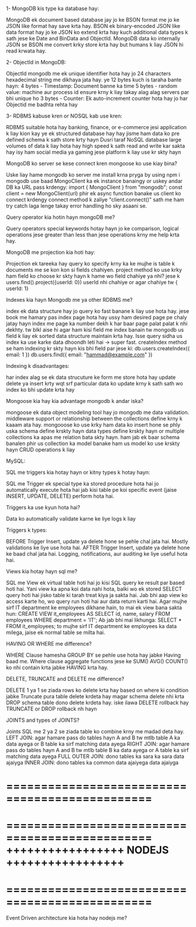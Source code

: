 1- MongoDB kis type ka database hay:

MongoDB ek document based database jay jo ke BSON format me jo ke JSON like format hay save krta hay. BSON ek binary-encoded JSON like data format hay jo ke JSON ko extend krta hay kuch additional data types k sath jese ke Date and BinData and ObjectId. MongoDB data ko internally JSON se BSON me convert krky store krta hay but humans k liay JSON hi read krwata hay.


2- ObjectId in MongoDB:

ObjectId mongodb me ek unique identifier hota hay jo 24 characters hexadecimal string me dikhaya jata hay.
ye 12 bytes kuch is taraha bante hayn:
4 bytes - Timestamp: Document banne ka time
5 bytes - random value: machine aur process id ensure krny k liay takay alag alag servers par bhi unique ho
3 bytes - Counter: Ek auto-increment counter hota hay jo har Objectid me badhta rehta hay


3- RDBMS kabuse kren or NOSQL kab use kren:

RDBMS suitable hota hay banking, finance, or e-commerce jesi application k liay kion kay ye ek structured database hay hay jisme ham data ko pre defined schema k sath store krty hayn
Dusri taraf NoSQL database large volumes of data k liay hota hay high speed k sath read and write kar sakta hay isy ham social media ya gaming jese platform k liay use kr skty hayn


MongoDB ko server se kese connect kren mongoose ko use kiay bina?

Uske liay hame mongodb ko server me install krna pryga by using npm i mongodb use baad MongoClient ka ek instance banaingy or uskey andar DB ka URL pass krdengy:
import { MongoClient } from "mongodb";
const client = new MongoClient(url)
phir ek async function banake us client ko connect krdengy connect method k zaliye "client.connect()" sath me ham try catch laga lenge takay error handling ho sky asaani se.



Query operator kia hotin hayn mongoDB me?

Query operators special keywords hotay hayn jo ke comparison, logical operations jese greater than less than jese operations krny me help krta hay.



MongoDB me projection kia hoti hay:

Projection ek tareeka hay query ko specify krny ka ke mujhe is table k documents me se kon kon si fields chahiyen. project method ko use krky ham field ko choose kr skty hayn k hame wo field chahiye ya nhi? jese k users.find().project({userId: 0}) userId nhi chahiye or agar chahiye tw { userId: 1}



Indexes kia hayn Mongodb me ya other RDBMS me?

index ek data structure hay jo query ko fast banane k liay use hota hay. jese book me hamary pas index page hota hay ussy ham desired page pe chaly jatay hayn index me page ka number dekh k har baar page palat palat k nhi dekhty. tw blkl aise hi agar ham kisi field me index banain tw mongodb us field k liay ek sorted data structure maintain krta hay. Isse query sidha us index ka use karke data dhoondh leti hai → super fast. createIndex method se ham indexing kr skty hayn kis bhi field par jese ki:
db.users.createIndex({ email: 1 })
db.users.find({ email: "hammad@example.com" })



Indexing k disadvantages:

har index alag se ek data strucuture ke form me store hota hay
update delete ya insert krty wqt srf particular data ko update krny k sath sath wo index ko bhi update krta hay



Mongoose kia hay kia advantage mongodb k andar iska?

mongoose ek data object modeling tool hay jo mongodb me data validation. middleware support or relationship between the collections define krny k kaaam ata hay. mongooose ko use krky ham data ko insert hone se phly uska schema define krskty hayn data types define krskty hayn or multiple collections ka apas me relation bata skty hayn. ham jab ek baar schema banalen phir us collection ka model banake ham us model ko use krskty hayn CRUD operations k liay



MySQL:

SQL me triggers kia hotay hayn or kitny types k hotay hayn:

SQL me Trigger ek special type ka stored procedure hota hai jo automatically execute hota hai jab kisi table pe koi specific event (jaise INSERT, UPDATE, DELETE) perform hota hai.






Triggers ka use kyun hota hai?

Data ko automatically validate karne ke liye
logs k liay




Triggers k types:

BEFORE Trigger
Insert, update ya delete hone se pehle chal jata hai.
Mostly validations ke liye use hota hai.
AFTER Trigger
Insert, update ya delete hone ke baad chal jata hai.
Logging, notifications, aur auditing ke liye useful hota hai.




Views kia hotay hayn sql me?

SQL me View ek virtual table hoti hai jo kisi SQL query ke result par based hoti hai. Yani view ka apna koi data nahi hota, balki wo ek stored SELECT query hoti hai jisko table ki tarah treat kiya ja sakta hai. Jab bhi aap view ko access karte ho, wo query run hoti hai aur data return karti hai.
Agar mujhe sirf IT department ke employees dikhane hain, to mai ek view bana sakta hun:
CREATE VIEW it_employees AS
SELECT id, name, salary
FROM employees
WHERE department = 'IT';
Ab jab bhi mai likhunga:
SELECT * FROM it_employees;
to mujhe sirf IT department ke employees ka data milega, jaise ek normal table se milta hai.




HAVING OR WHERE me difference?

WHERE Clause hamesha GROUP BY se pehle use hota hay jabke Having baad me. Where clause aggregate functions jese ke SUM() AVG() COUNT() ko nhi contain krta jabke HAVING krta hay.



DELETE, TRUNCATE and DELETE me difference?

DELETE 1 ya 1 se ziada rows ko delete krta hay based on where ki condition jabke Truncate pura table delete krdeta hay magar schema delete nhi krta DROP schema table dono delete krdeta hay. iske ilawa DELETE rollback hay TRUNCATE or DROP rollback nh hayn



JOINTS and types of JOINTS?

Joints SQL me 2 ya 2 se ziada table ko combine krny me madad deta hay.
LEFT JOIN: agar hamare pass do tables hayn A and B tw mtlb table A ka data ayega or B table ka sirf matching data ayega
RIGHT JOIN: agar hamare pass do tables hayn A and B tw mtlb table B ka data ayega or A table ka sirf matching data ayega
FULL OUTER JOIN: dono tables ka sara ka sara data ajaiyga
INNER JOIN: dono tables ka common data ajaiyega data ajaiyga



===============================================
===============================================
===============================================
+++++++++++++++++ NODEJS +++++++++++++++++
===============================================
===============================================
===============================================


Event Driven architecture kia hota hay nodejs me?

